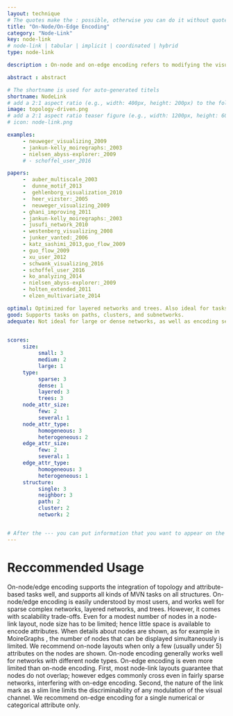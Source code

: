 ```yaml
---
layout: technique
# The quotes make the : possible, otherwise you can do it without quotes
title: "On-Node/On-Edge Encoding"
category: "Node-Link"
key: node-link
# node-link | tabular | implicit | coordinated | hybrid 
type: node-link

description : On-node and on-edge encoding refers to modifying the visual appearance (size, color) of a node or an edge or embedding marks (bar charts, line charts, etc.) in a node or an edge in a node-link diagram.

abstract : abstract

# The shortname is used for auto-generated titels
shortname: NodeLink
# add a 2:1 aspect ratio (e.g., width: 400px, height: 200px) to the folder /assets/images/papers/
image: topology-driven.png
# add a 2:1 aspect ratio teaser figure (e.g., width: 1200px, height: 600px) to the folder /assets/images/papers/
# icon: node-link.png

examples:
     - neuweger_visualizing_2009
     - jankun-kelly_moiregraphs:_2003
     - nielsen_abyss-explorer:_2009
     # - schoffel_user_2016

papers:
     -  auber_multiscale_2003
     -  dunne_motif_2013
     -  gehlenborg_visualization_2010
     -  heer_vizster:_2005
     -  neuweger_visualizing_2009
     - ghani_improving_2011
     - jankun-kelly_moiregraphs:_2003
     - jusufi_network_2010
     - westenberg_visualizing_2008
     - junker_vanted:_2006
     - katz_sashimi_2013,guo_flow_2009
     - guo_flow_2009
     - xu_user_2012
     - schwank_visualizing_2016
     - schoffel_user_2016
     - ko_analyzing_2014
     - nielsen_abyss-explorer:_2009
     - holten_extended_2011
     - elzen_multivariate_2014

optimal: Optimized for layered networks and trees. Also ideal for tasks on single nodes or immediate neighbors.
good: Supports tasks on paths, clusters, and subnetworks.     
adequate: Not ideal for large or dense networks, as well as encoding several or heterogeneous edge attributes.
    

scores:
     size: 
          small: 3
          medium: 2
          large: 1
     type: 
          sparse: 3
          dense: 1
          layered: 3
          trees: 3
     node_attr_size: 
          few: 2
          several: 1
     node_attr_type: 
          homogeneous: 3
          heterogeneous: 2
     edge_attr_size: 
          few: 2
          several: 1
     edge_attr_type: 
          homogeneous: 3
          heterogeneous: 1
     structure: 
          single: 3
          neighbor: 3
          path: 2
          cluster: 2
          network: 2


# After the --- you can put information that you want to appear on the website using markdown formatting or HTML. A good example are acknowledgements, extra references, an erratum, etc.
---
```


# Reccommended Usage

On-node/edge encoding supports the integration of topology and attribute-based tasks well, and supports all kinds of MVN tasks on all structures. On-node/edge encoding is easily understood by most users, and works well for sparse complex networks, layered networks, and trees. However, it comes with scalability trade-offs. Even for a modest number of nodes in a node-link layout, node size has to be limited; hence little space is available to encode attributes. When details about nodes are shown, as for example in MoireGraphs , the number of nodes that can be displayed simultaneously is limited. We recommend on-node layouts when only a few (usually under 5) attributes on the nodes are shown. On-node encoding generally works well for networks with different node types. On-edge encoding is even more limited than on-node encoding. First, most node-link layouts guarantee that nodes do not overlap; however edges commonly cross even in fairly sparse networks, interfering with on-edge encoding. Second, the nature of the link mark as a slim line limits the discriminability of any modulation of the visual channel. We recommend on-edge encoding for a single numerical or categorical attribute only.  


